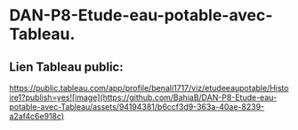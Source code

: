 # DAN-P8-Etude-eau-potable-avec-Tableau.  
## Lien Tableau public:  
https://public.tableau.com/app/profile/benali1717/viz/etudeeaupotable/Histoire1?publish=yes![image](https://github.com/BahiaB/DAN-P8-Etude-eau-potable-avec-Tableau/assets/94194381/b6ccf3d9-363a-40ae-8239-a2af4c6e918c)
